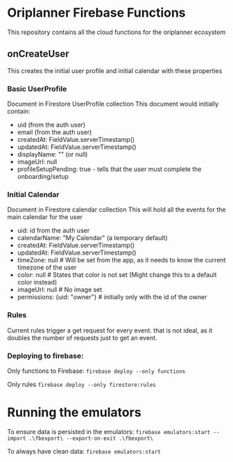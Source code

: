 # Oriplanner Firebase Functions

This repository contains all the cloud functions for the oriplanner ecosystem

## onCreateUser

This creates the initial user profile and initial calendar with these properties

### Basic UserProfile

Document in Firestore UserProfile collection
This document would initially contain:

- uid (from the auth user)
- email (from the auth user)
- createdAt: FieldValue.serverTimestamp()
- updatedAt: FieldValue.serverTimestamp()
- displayName: "" (or null)
- imageUrl: null
- profileSetupPending: true - tells that the user must complete the onboarding/setup

### Initial Calendar

Document in Firestore calendar collection
This will hold all the events for the main calendar for the user

- uid: id from the auth user
- calendarName: "My Calendar" (a temporary default)
- createdAt: FieldValue.serverTimestamp()
- updatedAt: FieldValue.serverTimestamp()
- timeZone: null # Will be set from the app, as it needs to know the current timezone of the user
- color: null # States that color is not set (Might change this to a default color instead)
- imageUrl: null # No image set
- permissions: {uid: "owner"} # initially only with the id of the owner

### Rules
Current rules trigger a get request for every event. that is not ideal, as it doubles the number of requests just to get an event.

### Deploying to firebase:

Only functions to Firebase:
`firebase deploy --only functions`

Only rules
`firebase deploy --only firestore:rules`

# Running the emulators

To ensure data is persisted in the emulators:
```firebase emulators:start --import .\fbexport\ --export-on-exit .\fbexport\```


To always have clean data:
```firebase emulators:start```